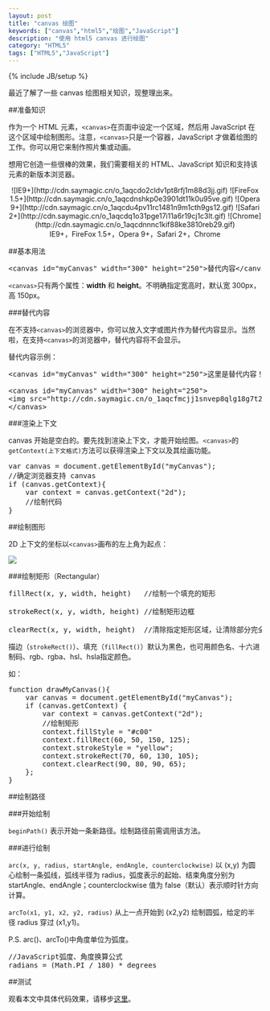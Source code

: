 ```yaml
---
layout: post
title: "canvas 绘图"
keywords: ["canvas","html5","绘图","JavaScript"]
description: "使用 html5 canvas 进行绘图"
category: "HTML5"
tags: ["HTML5","JavaScript"]
---
```

{% include JB/setup %}

最近了解了一些 canvas 绘图相关知识，现整理出来。

##准备知识

作为一个 HTML 元素，`<canvas>`在页面中设定一个区域，然后用 JavaScript 在这个区域中绘制图形。注意，`<canvas>`只是一个容器，JavaScript 才做着绘图的工作。你可以用它来制作照片集或动画。

想用它创造一些很棒的效果，我们需要相关的 HTML、JavaScript 知识和支持该元素的新版本浏览器。
<center>
![IE9+](http://cdn.saymagic.cn/o_1aqcdo2cldv1pt8rfj1m88d3jj.gif)
![FireFox 1.5+](http://cdn.saymagic.cn/o_1aqcdnshkp0e3901dt11k0u95ve.gif)
![Opera 9+](http://cdn.saymagic.cn/o_1aqcdu4pv11rc1481n9m1cth9gs12.gif)
![Safari 2+](http://cdn.saymagic.cn/o_1aqcdq1o31pge17i11a6r19cj1c3lt.gif)
![Chrome](http://cdn.saymagic.cn/o_1aqcdnnnc1kif88ke3810reb29.gif)
<br>
<caption>IE9+，FireFox 1.5+，Opera 9+，Safari 2+，Chrome</caption>
</center>

##基本用法

<pre>
&lt;canvas id="myCanvas" width="300" height="250">替代内容&lt;/canvas>
</pre>

`<canvas>`只有两个属性：**width** 和 **height**。不明确指定宽高时，默认宽 300px，高 150px。

###替代内容

在不支持`<canvas>`的浏览器中，你可以放入文字或图片作为替代内容显示。当然啦，在支持`<canvas>`的浏览器中，替代内容将不会显示。

替代内容示例：

<pre>
&lt;canvas id="myCanvas" width="300" height="250">这里是替代内容！Selina大美女~&lt;/canvas>

&lt;canvas id="myCanvas" width="300" height="250">
&lt;img src="http://cdn.saymagic.cn/o_1aqcfmcjj1snvep8qlg18g7t2q9.jpg" width="300" height="250">
&lt;/canvas>
</pre>

###渲染上下文

canvas 开始是空白的。要先找到渲染上下文，才能开始绘图。`<canvas>`的`getContext(上下文格式)`方法可以获得渲染上下文以及其绘画功能。

<pre>
var canvas = document.getElementById("myCanvas");
//确定浏览器支持 canvas
if (canvas.getContext){
	var context = canvas.getContext("2d");
	//绘制代码
}
</pre>

##绘制图形

2D 上下文的坐标以`<canvas>`画布的左上角为起点：

![](http://cdn.saymagic.cn/o_1aqcjjg5s6gn1oqu1n2ktlb1kdm9.jpg)

###绘制矩形（Rectangular）

<pre>
fillRect(x, y, width, height)	//绘制一个填充的矩形

strokeRect(x, y, width, height)	//绘制矩形边框

clearRect(x, y, width, height)	//清除指定矩形区域，让清除部分完全透明
</pre>

描边（`strokeRect()`）、填充（`fillRect()`）默认为黑色，也可用颜色名、十六进制码、rgb、rgba、hsl、hsla指定颜色。

如：

<pre>
function drawMyCanvas(){
    var canvas = document.getElementById("myCanvas");
    if (canvas.getContext) {
        var context = canvas.getContext("2d");
        //绘制矩形
        context.fillStyle = "#c00"
        context.fillRect(60, 50, 150, 125);
        context.strokeStyle = "yellow";
        context.strokeRect(70, 60, 130, 105);
        context.clearRect(90, 80, 90, 65);
    };
}
</pre>

##绘制路径

###开始绘制

`beginPath()`
表示开始一条新路径。绘制路径前需调用该方法。

###进行绘制

`arc(x, y, radius, startAngle, endAngle, counterclockwise)`
以 (x,y) 为圆心绘制一条弧线，弧线半径为 radius，弧度表示的起始、结束角度分别为 startAngle、endAngle；counterclockwise 值为 false（默认）表示顺时针方向计算。

`arcTo(x1, y1, x2, y2, radius)`
从上一点开始到 (x2,y2) 绘制圆弧，给定的半径 radius 穿过 (x1,y1)。

P.S. arc()、arcTo()中角度单位为弧度。

<pre>
//JavaScript弧度、角度换算公式
radians = (Math.PI / 180) * degrees
</pre>



##测试

观看本文中具体代码效果，请移步[这里](http://blog.ilanyy.com/example/canvas/)。